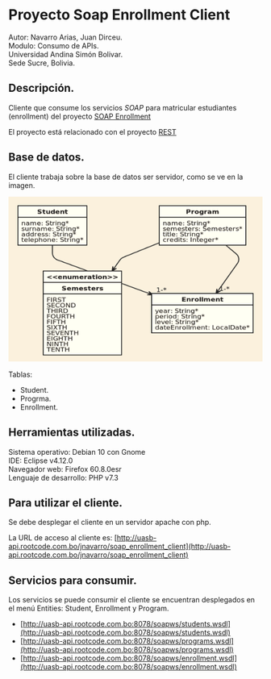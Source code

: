 # Proyecto Soap Enrollment Client

Autor: Navarro Arias, Juan Dirceu.  
Modulo: Consumo de APIs.  
Universidad Andina Simón Bolivar.  
Sede Sucre, Bolivia.

## Descripción.

Cliente que consume los servicios _SOAP_ para matricular estudiantes (enrollment) del proyecto [SOAP Enrollment](https://github.com/georgeguitar/soap_enrollment_server.git)

El proyecto está relacionado con el proyecto [REST](https://github.com/georgeguitar/rest_enrollment_server.git)

## Base de datos.
El cliente trabaja sobre la base de datos ser servidor, como se ve en la imagen.  

![Servicios](enrollment-jdl.png)

Tablas:  
- Student.  
- Progrma.  
- Enrollment.  

## Herramientas utilizadas.

Sistema operativo: Debian 10 con Gnome  
IDE: Eclipse v4.12.0  
Navegador web: Firefox 60.8.0esr  
Lenguaje de desarrollo: PHP v7.3  

## Para utilizar el cliente.

Se debe desplegar el cliente en un servidor apache con php.

La URL de acceso al cliente es: [http://uasb-api.rootcode.com.bo/jnavarro/soap_enrollment_client](http://uasb-api.rootcode.com.bo/jnavarro/soap_enrollment_client)


## Servicios para consumir.

Los servicios se puede consumir el cliente se encuentran desplegados en el menú Entities: Student, Enrollment y Program.

- [http://uasb-api.rootcode.com.bo:8078/soapws/students.wsdl](http://uasb-api.rootcode.com.bo:8078/soapws/students.wsdl)  
- [http://uasb-api.rootcode.com.bo:8078/soapws/programs.wsdl](http://uasb-api.rootcode.com.bo:8078/soapws/programs.wsdl)  
- [http://uasb-api.rootcode.com.bo:8078/soapws/enrollment.wsdl](http://uasb-api.rootcode.com.bo:8078/soapws/enrollment.wsdl)  


